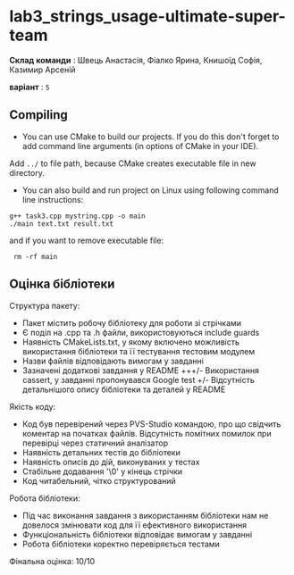 # lab3_strings_usage-ultimate-super-team

**Склад команди** : Швець Анастасія, Фіалко Ярина, Книшоїд Софія, Казимир Арсеній

**варіант** :  `5`

## Compiling

* You can use CMake to build our projects. If you do this don't forget to add command line arguments (in options of CMake in your IDE). 

Add `../` to file path, because CMake creates executable file in new directory.


* You can also build and run project on Linux using following command line instructions:
```
g++ task3.cpp mystring.cpp -o main
./main text.txt result.txt
```
and if you want to remove executable file:
```
 rm -rf main
```

## Оцінка бібліотеки
Структура пакету:
+ Пакет містить робочу бібліотеку для роботи зі стрічками
+ Є поділ на .cpp та .h файли, використовуються include guards
+ Наявність CMakeLists.txt, у якому включено можливість використання бібліотеки та її тестування тестовим модулем
+ Назви файлів відповідають вимогам у завданні
+ Зазначені додаткові завдання у README
+++/- Використання cassert, у завданні пропонувався Google test
+/- Відсутність детальнішого опису бібліотеки та деталей у README

Якість коду:
+ Код був перевірений через PVS-Studio командою, про що свідчить коментар на початках файлів. Відсутність помітних помилок при перевірці через статичний аналізатор
+ Наявність детальних тестів до бібліотеки
+ Наявність описів до дій, виконуваних у тестах
+ Стабільне додавання '\0' у кінець стрічки
+ Код читабельний, чітко структурований

 Робота бібліотеки:
+ Під час виконання завдання з використанням бібліотеки нам не довелося змінювати код для її ефективного використання
+ Функціональність бібліотеки відповідає вимогам у завданні
+ Робота бібліотеки коректно перевіряється тестами


Фінальна оцінка: 10/10
